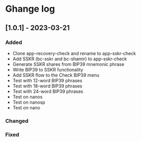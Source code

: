 # Ghange log

## [1.0.1] - 2023-03-21

### Added
-  Clone app-recovery-check and rename to app-sskr-check
-  Add SSKR (bc-sskr and bc-shamir) to app-sskr-check
-  Generate SSKR shares from BIP39 mnemonic phrase
  -  Write BIP39 to SSKR functionality
  -  Add SSKR flow to the Check BIP39 menu
  -  Test with 12-word BIP39 phrases
  -  Test with 18-word BIP39 phrases
  -  Test with 24-word BIP39 phrases
  -  Test on nanos
  -  Test on nanosp
  -  Test on nano

### Changed

### Fixed
